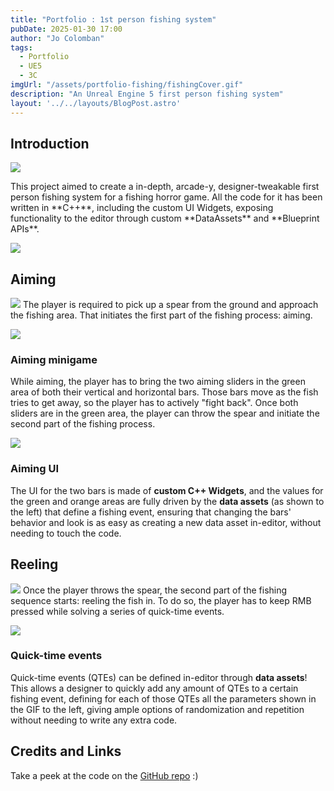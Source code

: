 ```yaml
---
title: "Portfolio : 1st person fishing system"
pubDate: 2025-01-30 17:00
author: "Jo Colomban"
tags:
  - Portfolio
  - UE5
  - 3C
imgUrl: "/assets/portfolio-fishing/fishingCover.gif"
description: "An Unreal Engine 5 first person fishing system"
layout: '../../layouts/BlogPost.astro'
---
```


## Introduction
<img src='/assets/portfolio-fishing/fishingCover.gif' class='hidden' ></img>


<p class='text-xl'>
This project aimed to create a in-depth, arcade-y, designer-tweakable first person fishing system for a fishing horror game. All the code for it has been written in **C++**, including the custom UI Widgets, exposing functionality to the editor through custom **DataAssets** and **Blueprint APIs**.
</p>
<img src='/assets/portfolio-fishing/fishingCover.gif' class='rounded-lg' ></img>

## Aiming
<img src='/assets/portfolio-fishing/aiming.gif' class='rounded-lg' ></img>
The player is required to pick up a spear from the ground and approach the fishing area. That initiates the first part of the fishing process: aiming.
<div class="flex flex-col lg:flex-row items-center lg:space-x-4 space-y-4 lg:space-y-0">
    <div class="w-full lg:w-2/3">
        <img src="/assets/portfolio-fishing/design.png" class="rounded-lg" />
    </div>
    <div class="w-full lg:w-1/3">
        <h3>Aiming minigame</h3>
        <p class="text-justify">
            While aiming, the player has to bring the two aiming sliders in the green area of both their vertical and horizontal bars. Those bars move as the fish tries to get away, so the player has to actively "fight back". Once both sliders are in the green area, the player can throw the spear and initiate the second part of the fishing process.
        </p>
    </div>
</div>

<div class="flex flex-col lg:flex-row items-center lg:space-x-4 space-y-4 lg:space-y-0 ">
    <div class="w-full lg:w-2/3">
        <img src="/assets/portfolio-fishing/data.png" class="rounded-lg" />
    </div>
    <div class="w-full lg:w-1/3">
        <h3>Aiming UI</h3>
        <p class="text-justify">
            The UI for the two bars is made of <b>custom C++ Widgets</b>, and the values for the green and orange areas are fully driven by the <b>data assets</b> (as shown to the left) that define a fishing event, ensuring that changing the bars' behavior and look is as easy as creating a new data asset in-editor, without needing to touch the code.
        </p>
    </div>
</div>

## Reeling
<img src='/assets/portfolio-fishing/reeling.gif' class='rounded-lg' ></img>
Once the player throws the spear, the second part of the fishing sequence starts: reeling the fish in. To do so, the player has to keep RMB pressed while solving a series of quick-time events.

<div class="flex flex-col lg:flex-row items-center lg:space-x-4 space-y-4 lg:space-y-0">
    <div class="w-full lg:w-2/3">
        <img src="/assets/portfolio-fishing/qtes.gif" class="rounded-lg" />
    </div>
    <div class="w-full lg:w-1/3">
        <h3>Quick-time events</h3>
        <p class="text-justify">
            Quick-time events (QTEs) can be defined in-editor through <b>data assets</b>! This allows a designer to quickly add any amount of QTEs to a certain fishing event, defining for each of those QTEs all the parameters shown in the GIF to the left, giving ample options of randomization and repetition without needing to write any extra code.
        </p>
    </div>
</div>

## Credits and Links

Take a peek at the code on the [GitHub repo](https://github.com/Giocol/ProjectSwordfish) :) 


